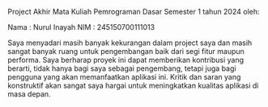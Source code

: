 Project Akhir Mata Kuliah Pemrograman Dasar Semester 1 tahun 2024 oleh:
  
  Nama  : Nurul Inayah
  NIM   : 245150700111013

Saya menyadari masih banyak kekurangan dalam project saya dan masih sangat 
banyak ruang untuk pengembangan baik dari segi fitur maupun performa.
Saya berharap proyek ini dapat memberikan kontribusi yang berarti, tidak 
hanya bagi saya sebagai pengembang, tetapi juga bagi pengguna yang akan 
memanfaatkan aplikasi ini. Kritik dan saran yang konstruktif akan sangat 
saya hargai untuk meningkatkan kualitas aplikasi di masa depan.
